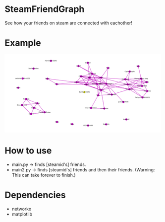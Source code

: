 # SteamFriendGraph

 See how your friends on steam are connected with eachother!

# Example

![Graph of depth 1](https://github.com/besentv/SteamFriendGraph/blob/master/Example_Depth1.png)

# How to use

* main.py -> finds [steamid's] friends.
* main2.py -> finds [steamid's] friends and then their friends. (Warning: This can take forever to finish.)

# Dependencies

- networkx
- matplotlib
